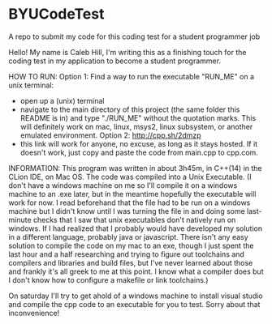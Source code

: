 # BYUCodeTest
A repo to submit my code for this coding test for a student programmer job

Hello! My name is Caleb Hill, I'm writing this as a finishing touch for the coding test in my application to become a student programmer.

HOW TO RUN:
Option 1: Find a way to run the executable "RUN_ME" on a unix terminal:
* open up a (unix) terminal
* navigate to the main directory of this project (the same folder this README is in) and type "./RUN_ME" without the quotation marks. This will definitely work on mac, linux, msys2, linux subsystem, or another emulated environment. 
Option 2: http://cpp.sh/2dmzp
* this link will work for anyone, no excuse, as long as it stays hosted. If it doesn't work, just copy and paste the code from main.cpp to cpp.com. 

INFORMATION:
This program was written in about 3h45m, in C++(14) in the CLion IDE, on Mac OS. The code was compiled into a Unix Executable.
(I don't have a windows machine on me so I'll compile it on a windows machine to an .exe later, but in the meantime hopefully the executable will work for now. I read beforehand that the file had to be run on a windows machine but I didn't know until I was turning the file in and doing some last-minute checks that I saw that unix executables don't natively run on windows. If I had realized that I probably would have developed my solution in a different language, probably java or javascript. There isn't any easy solution to compile the code on my mac to an exe, though I just spent the last hour and a half researching and trying to figure out toolchains and compilers and libraries and build files, but I've never learned about those and frankly it's all greek to me at this point. I know what a compiler does but I don't know how to configure a makefile or link toolchains.)

On saturday I'll try to get ahold of a windows machine to install visual studio and compile the cpp code to an executable for you to test. Sorry about that inconvenience!
